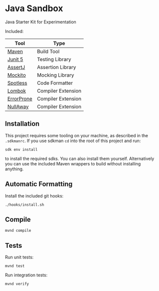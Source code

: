 # Java Sandbox

Java Starter Kit for Experimentation

Included:

| Tool                                             | Type               |
|--------------------------------------------------|--------------------|
| [Maven](https://maven.apache.org)                | Build Tool         |
| [Junit 5](https://junit.org/junit5/)             | Testing Library    |
| [AssertJ](https://assertj.github.io/doc/)        | Assertion Library  |
| [Mockito](https://site.mockito.org)              | Mocking Library    |
| [Spotless](https://github.com/diffplug/spotless) | Code Formatter     |
| [Lombok](https://projectlombok.org)              | Compiler Extension |
| [ErrorProne](https://errorprone.info)            | Compiler Extension |
| [NullAway](https://github.com/uber/NullAway)     | Compiler Extension |

## Installation

This project requires some tooling on your machine, as described in the `.sdkmanrc`. If you use
sdkman `cd` into the root of this project and run:

```shell
sdk env install
```

to install the required sdks. You can also install them yourself.
Alternatively you can use the included Maven wrappers to build without installing anything.

## Automatic Formatting

Install the included git hooks:

```shell
./hooks/install.sh
```

## Compile

```shell
mvnd compile
```

## Tests

Run unit tests:

```shell
mvnd test
```

Run integration tests:

```shell
mvnd verify
```

